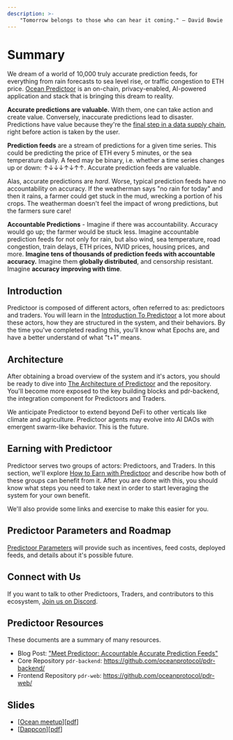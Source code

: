 ```yaml
---
description: >-
    "Tomorrow belongs to those who can hear it coming." — David Bowie
---
```


# Summary
We dream of a world of 10,000 truly accurate prediction feeds, for everything from rain forecasts to sea level rise, or traffic congestion to ETH price. [Ocean Predictoor](https://predictoor.ai/) is an on-chain, privacy-enabled, AI-powered application and stack that is bringing this dream to reality.

**Accurate predictions are valuable.** With them, one can take action and create value. Conversely, inaccurate predictions lead to disaster. Predictions have value because they're the [final step in a data supply chain](https://blog.oceanprotocol.com/the-data-value-creation-loop-68e23575be02), right before action is taken by the user.

**Prediction feeds** are a stream of predictions for a given time series. This could be predicting the price of ETH every 5 minutes, or the sea temperature daily. A feed may be binary, i.e. whether a time series changes up or down: ↑↓↓↓↑↓↑↑. Accurate prediction feeds are valuable.

Alas, accurate predictions are *hard*. Worse, typical prediction feeds have no accountability on accuracy. If the weatherman says "no rain for today" and then it rains, a farmer could get stuck in the mud, wrecking a portion of his crops. The weatherman doesn't feel the impact of wrong predictions, but the farmers sure care! 

**Accountable Predictions** - Imagine if there was accountability. Accuracy would go up; the farmer would be stuck less. Imagine accountable prediction feeds for not only for rain, but also wind, sea temperature, road congestion, train delays, ETH prices, NVID prices, housing prices, and more. **Imagine tens of thousands of prediction feeds with accountable accuracy.** Imagine them **globally distributed**, and censorship resistant. Imagine **accuracy improving with time**. 

## Introduction
Predictoor is composed of different actors, often referred to as: predictoors and traders. You will learn in the [Introduction To Predictoor](#introduction) a lot more about these actors, how they are structured in the system, and their behaviors. By the time you've completed reading this, you'll know what Epochs are, and have a better understand of what "t+1" means.

## Architecture
After obtaining a broad overview of the system and it's actors, you should be ready to dive into [The Architecture of Predictoor](#architecture) and the repository. You'll become more exposed to the key building blocks and pdr-backend, the integration component for Predictoors and Traders.

We anticipate Predictoor to extend beyond DeFi to other verticals like climate and agriculture. Predictoor agents may evolve into AI DAOs with emergent swarm-like behavior. This is the future.

## Earning with Predictoor
Predictoor serves two groups of actors: Predictoors, and Traders. In this section, we'll explore [How to Earn with Predictoor](#earning-with-predictoor) and describe how both of these groups can benefit from it. After you are done with this, you should know what steps you need to take next in order to start leveraging the system for your own benefit.

We'll also provide some links and exercise to make this easier for you.

## Predictoor Parameters and Roadmap
[Predictoor Parameters](#predictoor-parameters) will provide such as incentives, feed costs, deployed feeds, and details about it's possible future.

## Connect with Us
If you want to talk to other Predictoors, Traders, and contributors to this ecosystem, [Join us on Discord](https://discord.gg/TnXjkR5).

## Predictoor Resources
These documents are a summary of many resources.
- Blog Post: ["Meet Predictoor: Accountable Accurate Prediction Feeds"](https://blog.oceanprotocol.com/meet-predictoor-accountable-accurate-prediction-feeds-8b104d26a5d9)
- Core Repository `pdr-backend`: https://github.com/oceanprotocol/pdr-backend/
- Frontend Repository `pdr-web`: https://github.com/oceanprotocol/pdr-web/

## Slides
- [[Ocean meetup](https://docs.google.com/presentation/d/1Yj14l-FRaMOgxXflHV0-sdHEdAFaAuB2MJNovQEtRFE/edit)][[pdf](https://github.com/trentmc/slides/blob/main/20230913-ocean-meetup-predictoor.pdf)]  
- [[Dappcon](https://docs.google.com/presentation/d/118tBnWNbzuq6vL1TITGq69RKPvHWbxVUZULp8KnfPyQ/edit#slide=id.g243aace1a9a_0_681)][[pdf](https://github.com/trentmc/slides/blob/main/20230912-dappcon-berlin-predictoor.pdf)]  
